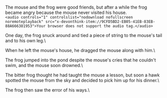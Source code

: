 The mouse and the frog were good friends, but after a while the frog became angry because the mouse never visited his house.\
`
<audio controls="1" controlslist="nodownload nofullscreen noremoteplayback" src="x-devonthink-item://9CFD5BD2-EB05-41EB-83EB-88A666381953">Your browser does not support the audio tag.</audio>
`

One day, the frog snuck around and tied a piece of string to the mouse's tail and to his own leg.\

When he left the mouse's house, he dragged the mouse along with him.\

The frog jumped into the pond despite the mouse's cries that he couldn't swim, and the mouse soon drowned.\

The bitter frog thought he had taught the mouse a lesson, but soon a hawk spotted the mouse from the sky and decided to pick him up for his dinner.\

The frog then saw the error of his ways.\
